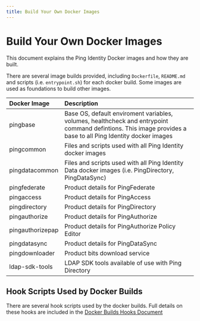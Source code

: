 ```yaml
---
title: Build Your Own Docker Images
---
```

# Build Your Own Docker Images

This document explains the Ping Identity Docker images and how they are built.

There are several image builds provided, including `Dockerfile`, `README.md` and scripts \(i.e. `entrypoint.sh`\) for each docker build. Some images are used as foundations to build other images.

| Docker Image | Description |
| :--- | :--- |
| pingbase | Base OS, default enviroment variables, volumes, healthcheck and entrypoint command defintions.  This image provides a base to all Ping Identity docker images |
| pingcommon | Files and scripts used with all Ping Identity docker images |
| pingdatacommon | Files and scripts used with all Ping Identity Data docker images \(i.e. PingDirectory, PingDataSync\) |
| pingfederate | Product details for PingFederate |
| pingaccess | Product details for PingAccess |
| pingdirectory | Product details for PingDirectory |
| pingauthorize | Product details for PingAuthorize |
| pingauthorizepap | Product details for PingAuthorize Policy Editor |
| pingdatasync | Product details for PingDataSync |
| pingdownloader | Product bits download service |
| ldap-sdk-tools | LDAP SDK tools available of use with Ping Directory |

## Hook Scripts Used by Docker Builds

There are several hook scripts used by the docker builds. Full details on these hooks are included in the [Docker Builds Hooks Document](DOCKER_BUILDS_HOOKS.md)

